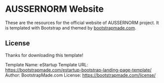 # AUSSERNORM Website

These are the resources for the official website of AUSSERNORM project. It is templated with Bootstrap and themed by [bootstrapmade.com](https://bootstrapmade.com).

## License

Thanks for downloading this template!

Template Name: eStartup
Template URL: https://bootstrapmade.com/estartup-bootstrap-landing-page-template/
Author: BootstrapMade.com
License: https://bootstrapmade.com/license/
